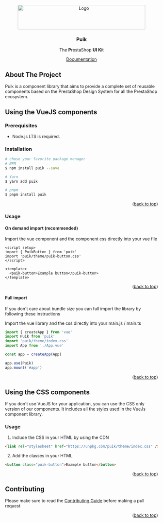 <div id="top"></div>

<div align="center">
  <a href="https://prestashop.com">
    <img src="https://www.prestashop.com/sites/all/themes/prestashop/images/logos/logo-fo-prestashop-colors.svg" alt="Logo" width="420" height="80">
  </a>

<h3 align="center">Puik</h3>

  <p align="center">
    The <b>P</b>restaShop <b>UI</b> <b>K</b>it
  </p>
  <a href="https://main--6267e986619a13004a943d93.chromatic.com/">Documentation</a>
</div>

## About The Project

Puik is a component library that aims to provide a complete set of reusable components based on the PrestaShop Design System for all the PrestaShop ecosystem.

## Using the VueJS components

### Prerequisites

- Node.js LTS is required.

### Installation

```sh
# chose your favorite package manager
# NPM
$ npm install puik --save

# Yarn
$ yarn add puik

# pnpm
$ pnpm install puik
```

<p align="right">(<a href="#top">back to top</a>)</p>

### Usage

#### On demand import (recommended)

Import the vue component and the component css directly into your vue file

```vue
<script setup>
import { PuikButton } from 'puik'
import 'puik/theme/puik-button.css'
</script>

<template>
  <puik-button>Example button</puik-button>
</template>
```

<p align="right">(<a href="#top">back to top</a>)</p>

#### Full import

If you don't care about bundle size you can full import the library by following these instructions

Import the vue library and the css directly into your main.js / main.ts

```typescript
import { createApp } from 'vue'
import Puik from 'puik'
import 'puik/theme/index.css'
import App from './App.vue'

const app = createApp(App)

app.use(Puik)
app.mount('#app')
```

<p align="right">(<a href="#top">back to top</a>)</p>

## Using the CSS components

If you don't use VueJS for your application, you can use the CSS only version of our components. It includes all the
styles used in the VueJs component library.

### Usage

1. Include the CSS in your HTML by using the CDN

```html
<link rel="stylesheet" href="https://unpkg.com/puik/theme/index.css" />
```

2. Add the classes in your HTML

```html
<button class="puik-button">Example button</button>
```

<p align="right">(<a href="#top">back to top</a>)</p>

## Contributing

Please make sure to read the [Contributing Guide](CONTRIBUTING.md) before making a pull request

<p align="right">(<a href="#top">back to top</a>)</p>
